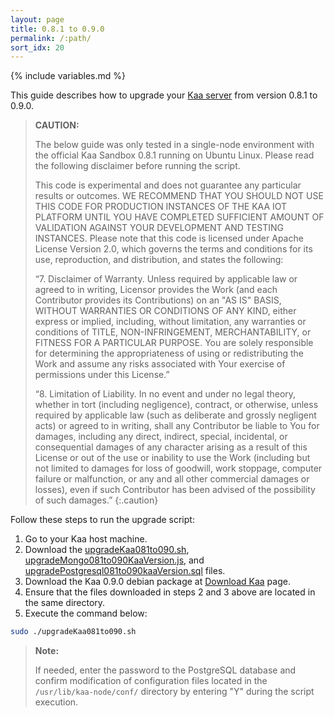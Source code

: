 ```yaml
---
layout: page
title: 0.8.1 to 0.9.0
permalink: /:path/
sort_idx: 20
---
```


{% include variables.md %}

This guide describes how to upgrade your [Kaa server]({{root_url}}Glossary/#kaa-server) from version 0.8.1 to 0.9.0.

>**CAUTION:**
>
>The below guide was only tested in a single-node environment with the official Kaa Sandbox 0.8.1 running on Ubuntu Linux.
>Please read the following disclaimer before running the script.
>
>This code is experimental and does not guarantee any particular results or outcomes.
>WE RECOMMEND THAT YOU SHOULD NOT USE THIS CODE FOR PRODUCTION INSTANCES OF THE KAA IOT PLATFORM UNTIL YOU HAVE COMPLETED SUFFICIENT AMOUNT OF VALIDATION AGAINST YOUR DEVELOPMENT AND TESTING INSTANCES.
>Please note that this code is licensed under Apache License Version 2.0, which governs the terms and conditions for its use, reproduction, and distribution, and states the following:
>
>“7. Disclaimer of Warranty.
>Unless required by applicable law or agreed to in writing, Licensor provides the Work (and each Contributor provides its Contributions) on an "AS IS" BASIS, WITHOUT WARRANTIES OR CONDITIONS OF ANY KIND, either express or implied, including, without limitation, any warranties or conditions of TITLE, NON-INFRINGEMENT, MERCHANTABILITY, or FITNESS FOR A PARTICULAR PURPOSE.
>You are solely responsible for determining the appropriateness of using or redistributing the Work and assume any risks associated with Your exercise of permissions under this License.”
>
>“8. Limitation of Liability.
>In no event and under no legal theory, whether in tort (including negligence), contract, or otherwise, unless required by applicable law (such as deliberate and grossly negligent acts) or agreed to in writing, shall any Contributor be liable to You for damages, including any direct, indirect, special, incidental, or consequential damages of any character arising as a result of this License or out of the use or inability to use the Work (including but not limited to damages for loss of goodwill, work stoppage, computer failure or malfunction, or any and all other commercial damages or losses), even if such Contributor has been advised of the possibility of such damages.”
{:.caution}

Follow these steps to run the upgrade script:

1. Go to your Kaa host machine.
2. Download the [upgradeKaa081to090.sh]({{github_url_raw}}server/upgrade/data-migration-0.8.1-0.9.0/upgradeKaa081to090.sh), [upgradeMongo081to090KaaVersion.js]({{github_url_raw}}server/upgrade/data-migration-0.8.1-0.9.0/upgradeMongo081to090KaaVersion.js), and [upgradePostgresql081to090kaaVersion.sql]({{github_url_raw}}server/upgrade/data-migration-0.8.1-0.9.0/upgradePostgresql081to090kaaVersion.sql) files.
3. Download the Kaa 0.9.0 debian package at [Download Kaa](http://www.kaaproject.org/download-kaa/) page.
4. Ensure that the files downloaded in steps 2 and 3 above are located in the same directory.
5. Execute the command below:

```bash
sudo ./upgradeKaa081to090.sh
```

>**Note:**
>
>If needed, enter the password to the PostgreSQL database and confirm modification of configuration files located in the `/usr/lib/kaa-node/conf/` directory by entering "Y" during the script execution.
